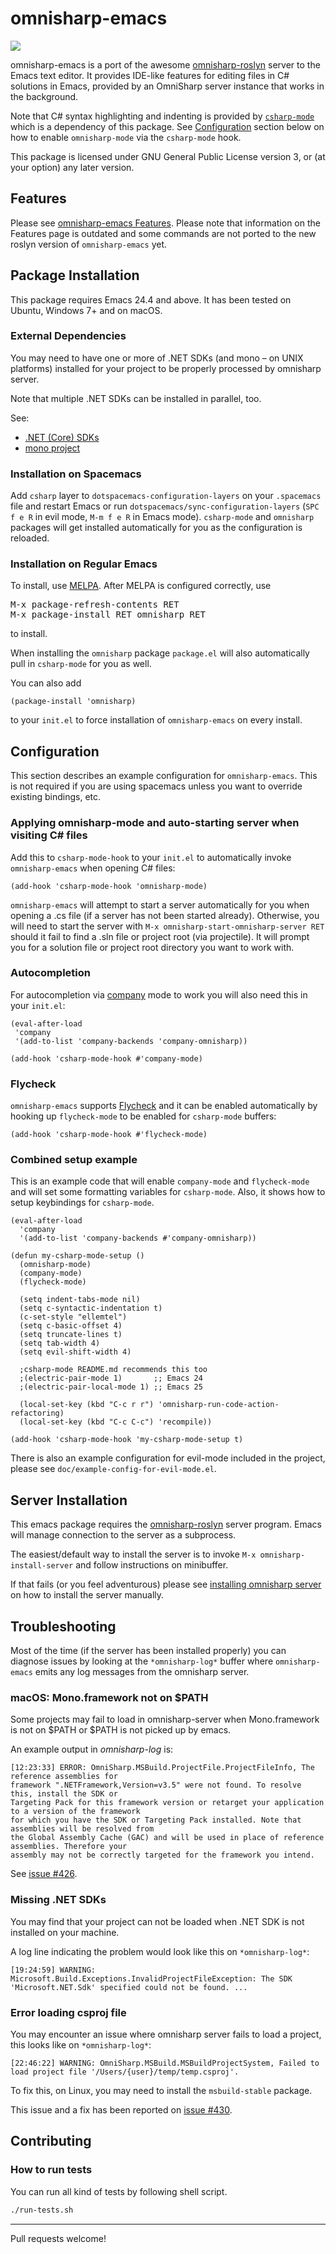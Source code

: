 # omnisharp-emacs
<a href="//travis-ci.org/OmniSharp/omnisharp-emacs">
    <img src="https://travis-ci.org/OmniSharp/omnisharp-emacs.svg?branch=master" />
</a>

omnisharp-emacs is a port of the awesome [omnisharp-roslyn][] server to the
Emacs text editor. It provides IDE-like features for editing files in
C# solutions in Emacs, provided by an OmniSharp server instance that
works in the background.

Note that C# syntax highlighting and indenting is provided by [`csharp-mode`](https://github.com/josteink/csharp-mode) which is a dependency of this 
package. See [Configuration](#configuration) section below on how to enable
`omnisharp-mode` via the `csharp-mode` hook.

This package is licensed under GNU General Public License version 3, 
or (at your option) any later version.


## Features
Please see [omnisharp-emacs Features](doc/features.md). Please note that information
on the Features page is outdated and some commands are not ported to the new roslyn
version of `omnisharp-emacs` yet.


## Package Installation
This package requires Emacs 24.4 and above. It has been tested on
Ubuntu, Windows 7+ and on macOS.


### External Dependencies
You may need to have one or more of .NET SDKs (and mono – on UNIX platforms)
installed for your project to be properly processed by  omnisharp server. 

Note that multiple .NET SDKs can be installed in parallel, too.

See:
 - [.NET (Core) SDKs](https://www.microsoft.com/net/targeting)
 - [mono project](http://www.mono-project.com/download/)


### Installation on Spacemacs
Add `csharp` layer to `dotspacemacs-configuration-layers` on your `.spacemacs`
file and restart Emacs or run `dotspacemacs/sync-configuration-layers` (`SPC f e R`
in evil mode, `M-m f e R` in Emacs mode).
`csharp-mode` and `omnisharp` packages will get installed automatically for you
as the configuration is reloaded.


### Installation on Regular Emacs
To install, use [MELPA][].
After MELPA is configured correctly, use

<pre>
M-x package-refresh-contents RET
M-x package-install RET omnisharp RET
</pre>
to install.

When installing the `omnisharp` package `package.el` will also 
automatically pull in `csharp-mode` for you as well.

You can also add
```
(package-install 'omnisharp)
```
to your `init.el` to force installation of `omnisharp-emacs` on
every install.


## Configuration
This section describes an example configuration for `omnisharp-emacs`.
This is not required if you are using spacemacs unless you want to 
override existing bindings, etc.

### Applying omnisharp-mode and auto-starting server when visiting C# files
Add this to `csharp-mode-hook` to your `init.el` to automatically invoke
`omnisharp-emacs` when opening C# files:
```
(add-hook 'csharp-mode-hook 'omnisharp-mode)
```

`omnisharp-emacs` will attempt to start a server automatically for you when
opening a .cs file (if a server has not been started already). Otherwise, you
will need to start the server with `M-x omnisharp-start-omnisharp-server RET`
should it fail to find a .sln file or project root (via projectile). It will
prompt you for a solution file or project root directory you want to work
with.

### Autocompletion
For autocompletion via [company](https://github.com/company-mode/company-mode)
mode to work you will also need this in your `init.el`:
```
(eval-after-load
 'company
 '(add-to-list 'company-backends 'company-omnisharp))

(add-hook 'csharp-mode-hook #'company-mode)
```

### Flycheck
`omnisharp-emacs` supports [Flycheck](https://github.com/flycheck/flycheck)
and it can be enabled automatically by hooking up `flycheck-mode` to be enabled
for `csharp-mode` buffers:

```
(add-hook 'csharp-mode-hook #'flycheck-mode)
```

### Combined setup example

This is an example code that will enable `company-mode` and `flycheck-mode`
and will set some formatting variables for `csharp-mode`. Also, it shows how
to setup keybindings for `csharp-mode`.

```
(eval-after-load
  'company
  '(add-to-list 'company-backends #'company-omnisharp))

(defun my-csharp-mode-setup ()
  (omnisharp-mode)
  (company-mode)
  (flycheck-mode)

  (setq indent-tabs-mode nil)
  (setq c-syntactic-indentation t)
  (c-set-style "ellemtel")
  (setq c-basic-offset 4)
  (setq truncate-lines t)
  (setq tab-width 4)
  (setq evil-shift-width 4)

  ;csharp-mode README.md recommends this too
  ;(electric-pair-mode 1)       ;; Emacs 24
  ;(electric-pair-local-mode 1) ;; Emacs 25

  (local-set-key (kbd "C-c r r") 'omnisharp-run-code-action-refactoring)
  (local-set-key (kbd "C-c C-c") 'recompile))

(add-hook 'csharp-mode-hook 'my-csharp-mode-setup t)
```

There is also an example configuration for evil-mode included in the project,
please see `doc/example-config-for-evil-mode.el`.


## Server Installation
This emacs package requires the [omnisharp-roslyn][] server program.
Emacs will manage connection to the server as a subprocess.

The easiest/default way to install the server is to invoke 
`M-x omnisharp-install-server` and follow instructions on minibuffer.

If that fails (or you feel adventurous) please see 
[installing omnisharp server](doc/server-installation.md) on how to install the
server manually.


## Troubleshooting
Most of the time (if the server has been installed properly) you can diagnose
issues by looking at the `*omnisharp-log*` buffer where `omnisharp-emacs` emits
any log messages from the omnisharp server.


### macOS: Mono.framework not on $PATH
Some projects may fail to load in omnisharp-server when Mono.framework is not
on $PATH or $PATH is not picked up by emacs.

An example output in *omnisharp-log* is:
```
[12:23:33] ERROR: OmniSharp.MSBuild.ProjectFile.ProjectFileInfo, The reference assemblies for
framework ".NETFramework,Version=v3.5" were not found. To resolve this, install the SDK or
Targeting Pack for this framework version or retarget your application to a version of the framework
for which you have the SDK or Targeting Pack installed. Note that assemblies will be resolved from
the Global Assembly Cache (GAC) and will be used in place of reference assemblies. Therefore your
assembly may not be correctly targeted for the framework you intend.
```

See [issue #426](https://github.com/OmniSharp/omnisharp-emacs/issues/426).


### Missing .NET SDKs
You may find that your project can not be loaded when .NET SDK is not installed 
on your machine.

A log line indicating the problem would look like this on `*omnisharp-log*`:
```
[19:24:59] WARNING: Microsoft.Build.Exceptions.InvalidProjectFileException: The SDK 'Microsoft.NET.Sdk' specified could not be found. ...
```


### Error loading csproj file
You may encounter an issue where omnisharp server fails to load a project, this looks like on `*omnisharp-log*`:
```
[22:46:22] WARNING: OmniSharp.MSBuild.MSBuildProjectSystem, Failed to load project file '/Users/{user}/temp/temp.csproj'.
```

To fix this, on Linux, you may need to install the `msbuild-stable` package.

This issue and a fix has been reported on [issue #430](https://github.com/OmniSharp/omnisharp-emacs/issues/430).


## Contributing

### How to run tests

You can run all kind of tests by following shell script.

```sh
./run-tests.sh
```

* * * * *

Pull requests welcome!

[omnisharp-roslyn]: https://github.com/OmniSharp/omnisharp-roslyn
[popup.el]: https://github.com/auto-complete/popup-el
[company-mode]: http://company-mode.github.io
[ido-mode]: http://www.emacswiki.org/emacs/InteractivelyDoThings
[Flycheck]: https://github.com/lunaryorn/flycheck
[MELPA]: https://github.com/milkypostman/melpa/#usage

